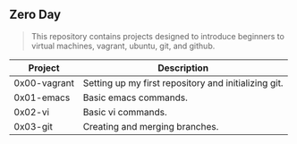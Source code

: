 ## Zero Day

> This repository contains projects designed to introduce beginners to virtual machines, vagrant, ubuntu, git, and github.

| Project | Description |
|--|--|
| 0x00-vagrant | Setting up my first repository and initializing git.
| 0x01-emacs | Basic emacs commands.
| 0x02-vi | Basic vi commands.
| 0x03-git | Creating and merging branches.
